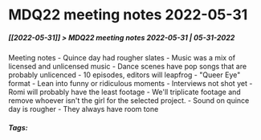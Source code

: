 # MDQ22 meeting notes 2022-05-31
##### [[2022-05-31]] > MDQ22 meeting notes 2022-05-31 | 05-31-2022

Meeting notes
		- Quince day had rougher slates
		- Music was a mix of licensed and unlicensed music
		- Dance scenes have pop songs that are probably unlicenced
		- 10 episodes, editors will leapfrog
		- "Queer Eye" format
			- Lean into funny or ridiculous moments
		- Interviews not shot yet
		- Romi will probably have the least footage
		- We'll triplicate footage and remove whoever isn't the girl for the selected project.
		- Sound on quince day is rougher
		- They always have room tone

##### Tags: 